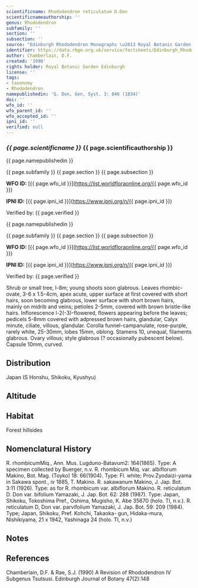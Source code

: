 ```yaml
---
scientificname: Rhododendron reticulatum D.Don
scientificnameauthorship: ''
genus: Rhododendron
subfamily: ''
section: ''
subsection: ''
source: "Edinburgh Rhododendron Monographs \u2013 Royal Botanic Garden Edinburgh"
identifier: https://data.rbge.org.uk/service/factsheets/Edinburgh_Rhododendron_Monographs.xhtml
author: Chamberlain, D.F.
created: '1990'
rights holder: Royal Botanic Garden Edinburgh
license: ''
tags:
- taxonomy
- Rhododendron
namepublishedin: 'G. Don, Gen, Syst. 3: 846 (1834)'
doi: ''
wfo_id: ''
wfo_parent_id: ''
wfo_accepted_id: ''
ipni_id: ''
verified: null
---
```

### _{{ page.scientificname }}_ {{ page.scientificauthorship }}
 {{ page.namepublishedin }}

{{ page.subfamily }} {{ page.section }} {{ page.subsection }}

**WFO ID:** [{{ page.wfo_id }}](https://list.worldfloraonline.org/{{ page.wfo_id }})

**IPNI ID:** [{{ page.ipni_id }}](https://www.ipni.org/n/{{ page.ipni_id }})

Verified by: {{ page.verified }}

 {{ page.namepublishedin }}

{{ page.subfamily }} {{ page.section }} {{ page.subsection }}

**WFO ID:** [{{ page.wfo_id }}](https://list.worldfloraonline.org/{{ page.wfo_id }})

**IPNI ID:** [{{ page.ipni_id }}](https://www.ipni.org/n/{{ page.ipni_id }})

Verified by: {{ page.verified }}



Shrub or small tree, l-8m; young shoots soon glabrous. Leaves rhombic-ovate, 3-6 x 1.5-4cm, apex acute, upper surface at first covered with short hairs, soon becoming glabrous, lower surface with short brown hairs, mainly on midrib and veins; petioles 2-5mm, covered with brown bristle-like hairs. Inflorescence l-2(-3)-flowered, flowers appearing before the leaves; pedicels 5-8mm covered with adpressed brown hairs, glandular, Calyx minute, ciliate, villous, glandular. Corolla funnel-campanulate, rose-purple, rarely white, 25-30mm, lobes 15mm, oblong. Stamens 10, unequal, filaments glabrous. Ovary villous; style glabrous (? occasionally pubescent below). Capsule 10mm, curved.

## Distribution
Japan (S Honshu, Shikoku, Kyushyu)

## Altitude


## Habitat
Forest hillsides

## Nomenclatural History
R. rhombicumMiq., Ann. Mus. Lugduno-Batavum2: 164(1865). Type: A specimen collected by Buerger, n.v. R. rhombicum Miq. var. albiflorum Makino, Bot. Mag. (Toyko) 18: 66(1904). Type: Fl. white; Prov.Zyodaizi-yama in Sakawa spont., iv 1885, T. Makino. R. sakawanum Makino, J. Jap. Bot. 3:11 (1926). Type: as for R. rhombicum var. albiflorum Makino. R. reticulatum D. Don var. bifolium Yamazaki, J. Jap. Bot. 62: 288 (1987). Type: Japan, Shikoku, Tokoshima Pref., Oshima, Mugisho, K. Abe 35670 (holo. TI, n.v.). R. reticulatum D, Don var. parvifolium Yamazaki, J. Jap. Bot. 59: 209 (1984). Type; Japan, Shikoku, Pref. Kohchi, Takaoka- gun, Hidaka-mura, Nishikiyama, 21 x 1942, Yashinaga 24 (holo. TI, n.v.)
                       
## Notes


## References

Chamberlain, D.F. & Rae, S.J. (1990) A Revision of Rhododendron IV Subgenus Tsutsusi. Edinburgh Journal of Botany 47(2):148
